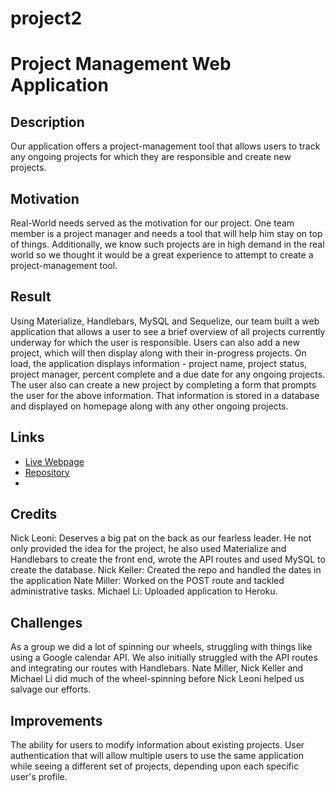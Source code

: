 # project2

# Project Management Web Application

## Description
Our application offers a project-management tool that allows users to track any ongoing projects for which they are responsible and create new projects.

## Motivation
Real-World needs served as the motivation for our project. One team member is a project manager and needs a tool that will help him stay on top of things. Additionally, we know such projects are in high demand in the real world so we thought it would be a great experience to attempt to create a project-management tool.

## Result
Using Materialize, Handlebars, MySQL and Sequelize, our team built a web application that allows a user to see a brief overview of all projects currently underway for which the user is responsible. Users can also add a new project, which will then display along with their in-progress projects. On load, the application displays information - project name, project status, project manager, percent complete and a due date for any ongoing projects. The user also can create a new project by completing a form that prompts the user for the above information. That information is stored in a database and displayed on homepage along with any other ongoing projects.

## Links
* [Live Webpage](https://floating-wildwood-05165.herokuapp.com/all)
* [Repository](https://github.com/nickkeller316/project2)
* 
## Credits
Nick Leoni: Deserves a big pat on the back as our fearless leader. He not only provided the idea for the project, he also used Materialize and Handlebars to create the front end, wrote the API routes and used MySQL to create the database.
Nick Keller: Created the repo and handled the dates in the application
Nate Miller: Worked on the POST route and tackled administrative tasks.
Michael Li: Uploaded application to Heroku.

## Challenges
As a group we did a lot of spinning our wheels, struggling with things like using a Google calendar API. We also initially struggled with the API routes and integrating our routes with Handlebars. Nate Miller, Nick Keller and Michael Li did much of the wheel-spinning before Nick Leoni helped us salvage our efforts.

## Improvements
The ability for users to modify information about existing projects.
User authentication that will allow multiple users to use the same application while seeing a different set of projects, depending upon each specific user's profile.
